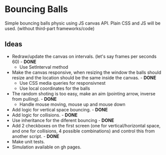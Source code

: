 # Bouncing Balls

Simple bouncing balls physic using JS canvas API.
Plain CSS and JS will be used. (without third-part frameworks/code)

## Ideas

- Redraw/update the canvas on intervals. (let's say frames per seconds 60) - **DONE**
    * Use SetInterval method
- Make the canvas responsive, when resizing the window the balls should resize and the location should be the same inside the canvas. - **DONE**
    * Use CSS media queries for responsivnest
    * Use local coordinates for the balls
- The random shoting is too easy, make an aim (pointing arrow, inverse from pulling). - **DONE**
    * Handle mouse moving, mouse up and mouse down
- Add logic for vertical space bouncing. - **DONE**
- Add logic for collisions. - **DONE**
- Use inheritance for the diferent bouncing - **DONE**
- Add 2 checkboxes on the first screen (one for vertical/horizontal space, and one for collisions, 4 possible combinations) and control this from another script. - **DONE**
- Make unit tests.
- Simulation available on gh pages.